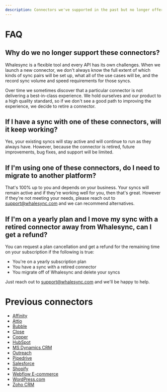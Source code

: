```yaml
---
description: Connectors we've supported in the past but no longer offer
---
```


# FAQ

## Why do we no longer support these connectors?

Whalesync is a flexible tool and every API has its own challenges. When we launch a new connector, we don't always know the full extent of which kinds of sync pairs will be set up, what all of the use cases will be, and the record sync volume and speed requirements for those syncs.

Over time we sometimes discover that a particular connector is not delivering a best-in-class experience. We hold ourselves and our product to a high quality standard, so if we don't see a good path to improving the experience, we decide to retire a connector.

## If I have a sync with one of these connectors, will it keep working?

Yes, your existing syncs will stay active and will continue to run as they always have. However, because the connector is retired, future improvements, bug fixes, and support will be limited.

## If I'm using one of these connectors, do I need to migrate to another platform?

That's 100% up to you and depends on your business. Your syncs will remain active and if they're working well for you, then that's great. However if they're not meeting your needs, please reach out to support@whalesync.com and we can recommend alternatives.

## If I'm on a yearly plan and I move my sync with a retired connector away from Whalesync, can I get a refund?

You can request a plan cancellation and get a refund for the remaining time on your subscription if the following is true:

- You're on a yearly subscription plan
- You have a sync with a retired connector
- You migrate off of Whalesync and delete your syncs

Just reach out to support@whalesync.com and we'll be happy to help.

# Previous connectors

- [Affinity](affinity/)
- [Attio](attio.md)
- [Bubble](bubble/)
- [Close](close.md)
- [Copper](copper.md)
- [HubSpot](hubspot/)
- [MS Dynamics CRM](ms-dynamics-crm.md)
- [Outreach](outreach.md)
- [Pipedrive](pipedrive/)
- [Salesforce](salesforce/)
- [Shopify](shopify/)
- [Webflow E-commerce](webflow-e-commerce/)
- [WordPress.com](wordpress.com.md)
- [Zoho CRM](zoho-crm.md)
